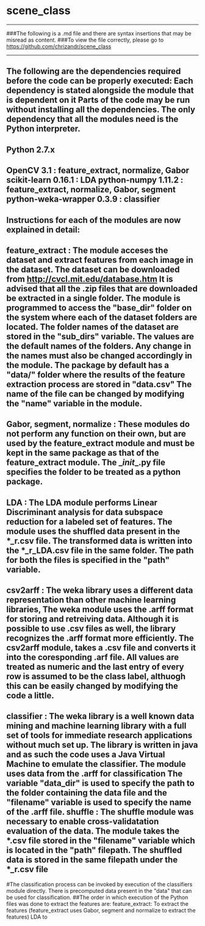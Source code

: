 # scene_class
____________________________________________________________________________________________________
###The following is a .md file and there are syntax insertions that may be misread as content.
###To view the file correctly, please go to https://github.com/chrizandr/scene_class
____________________________________________________________________________________________________
The following are the dependencies required before the code can be properly executed:
Each dependency is stated alongside the module that is dependent on it Parts of the code may be run without installing all the dependencies. The only dependency that all the modules need is the Python interpreter.
-------------------------------------
Python 2.7.x
-------------------------------------
OpenCV 3.1 : feature_extract, normalize, Gabor
scikit-learn 0.16.1 : LDA
python-numpy 1.11.2 : feature_extract, normalize, Gabor, segment
python-weka-wrapper 0.3.9 : classifier
-------------------------------------
Instructions for each of the modules are now explained in detail:
---------------------------------------------------------------------------------------------------
feature_extract : The module acceses the dataset and extract features from each image in the dataset. The dataset can be downloaded from http://cvcl.mit.edu/database.htm
It is advised that all the .zip files that are downloaded be extracted in a single folder. The module is programmed to access the "base_dir" folder on the system where each of the dataset folders are located. The folder names of the dataset are stored in the "sub_dirs" variable. The values are the default names of the folders. Any change in the names must also be changed accordingly in the module. The package by default has a "data/" folder where the results of the feature extraction process are stored in "data.csv" The name of the file can be changed by modifying the "name" variable in the module.
---------------------------------------------------------------------------------------------------
Gabor, segment, normalize : These modules do not perform any function on their own, but are used by the feature_extract module and must be kept in the same package as that of the feature_extract module. The \__init__.py file specifies the folder to be treated as a python package.
---------------------------------------------------------------------------------------------------
LDA : The LDA module performs Linear Discriminant analysis for data subspace reduction for a labeled set of features. The module uses the shuffled data present in the \*\_r.csv file. The transformed data is written into the \*\_r\_LDA.csv file in the same folder. The path for both the files is specified in the "path" variable.
---------------------------------------------------------------------------------------------------
csv2arff : The weka library uses a different data representation than other machine learning libraries, The weka module uses the .arff format for storing and retreiving data. Although it is possible to use .csv files as well, the library recognizes the .arff format more efficiently. The csv2arff module, takes a .csv file and converts it into the coresponding .arf file. All values are treated as numeric and the last entry of every row is assumed to be the class label, althuogh this can be easily changed by modifying the code a little.
---------------------------------------------------------------------------------------------------
classifier : The weka library is a well known data mining and machine learning library with a full set of tools for immediate research applications without much set up. The library is written in java and as such the code uses a Java Virtual Machine to emulate the classifier. The module uses data from the .arff for classification The variable "data_dir" is used to specify the path to the folder containing the data file and the "filename" variable is used to specify the name of the .arff file.
shuffle : The shuffle module was necessary to enable cross-validatation evaluation of the data. The module takes the \*.csv file stored in the "filename" variable which is located in the "path" filepath. The shuffled data is stored in the same filepath under the \*\_r.csv file
---------------------------------------------------------------------------------------------------
#The classification process can be invoked by execution of the classifiers module directly. There is precomputed data present in the "data" that can be used for classification.
##The order in which execution of the Python files was done to extract the features are:
feature_extract: To extract the features (feature_extract uses Gabor, segment and normalize to extract the features)
LDA to
